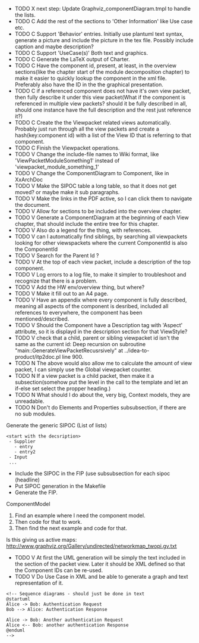 * TODO X next step: Update Graphviz_componentDiagram.tmpl to handle the lists.
* TODO C Add the rest of the sections to 'Other Information' like Use case etc.
* TODO C Support 'Behavior' entries. Initially use plantuml text syntax, generate a picture and include the picture in the tex file. Possibly include caption and maybe description?
* TODO C Support 'UseCase(s)' Both text and graphics.
* TODO C Generate the LaTeX output of Charter.
* TODO C Have the component id, present, at least, in the overview sections(like the chapter start of the module decomposition chapter) to make it easier to quickly lookup the component in the xml file. Preferably also have the ID in the the graphical presentation.
* TODO C if a referenced component does not have it's own view packet, then fully describe it under this view packet(What if the component is referenced in multiple view packets? should it be fully described in all, should one instance have the full description and the rest just reference it?)
* TODO C Create the the Viewpacket related views automatically. Probably just run through all the view packets and create a hash(key:component id) with a list of the View ID that is referring to that component.
* TODO C Finish the Viewpacket operations.
* TODO V Change the include-file names to Wiki format, like 'ViewPacketModuleSomething1' instead of 'viewpacket_module_something_1'
* TODO V Change the ComponentDiagram to Component, like in XxArchDoc
* TODO V Make the SIPOC table a long table, so that it does not get moved? or maybe make it sub paragraphs.
* TODO V Make the links in the PDF active, so I can click them to navigate the document.
* TODO V Allow for sections to be included into the overview chapter.
* TODO V Generate a ComponentDiagram at the beginning of each View chapter, that should include the entire tree for this chapter.
* TODO V  Also do a legend for the thing, with references.
* TODO V can I automatically find siblings, by searching all viewpackets looking for other viewspackets where the current ComponentId is also the ComponentId
* TODO V Search for the Parent Id ?
* TODO V At the top of each view packet, include a description of the top component.
* TODO V Log errors to a log file, to make it simpler to troubleshoot and recognize that there is a problem.
* TODO V Add the HW env/overview thing, but where?
* TODO V Make it fill out to an A4 page.
* TODO V Have an appendix where every component is fully described, meaning all aspects of the component is desribed, included all references to everywhere, the component has been mentioned/described.
* TODO V Should the Component have a Description tag with 'Aspect' attribute, so it is displayd in the description section for that ViewStyle?
* TODO V check that a child, parent or sibling viewpacket id isn't the same as the current id: Deep recursion on subroutine "main::GenerateViewPacketRecusrsively" at ../idea-to-product/itp2doc.pl line 900.
* TODO N  The above would also allow me to calculate the amount of view packet, I can simply use the Global viewpacket counter.
* TODO N If a view packet is a child packet, then make it a subsection(somehow put the level in the call to the template and let an if-else set select the propper heading.)
* TODO N What should I do about the, very big, Context models, they are unreadable.
* TODO N Don't do Elements and Properties subsubsection, if there are no sub modules.

Generate the generic SIPOC
 (List of lists)
~~~
<start with the decsription>
 - Supplier
   - entry
   - entry2
 - Input
 ...
~~~

* Include the SIPOC in the FIP (use subsubsection for each sipoc (headline)
* Put SIPOC generation in the Makefile
* Generate the FIP.

ComponentModel
1. Find an example where I need the component model.
2. Then code for that to work.
3. Then find the next example and code for that.

Is this giving us active maps: http://www.graphviz.org/Gallery/undirected/networkmap_twopi.gv.txt

* TODO V At first the UML generation will be simply the text included in the section of the packet view. Later it should be XML defined so that the Component IDs can be re-used.
* TODO V Do Use Case in XML and be able to generate a graph and text representation of it.

~~~
<!-- Sequence diagrams - should just be done in text
@startuml
Alice -> Bob: Authentication Request
Bob --> Alice: Authentication Response

Alice -> Bob: Another authentication Request
Alice <-- Bob: another authentication Response
@enduml
-->
~~~
